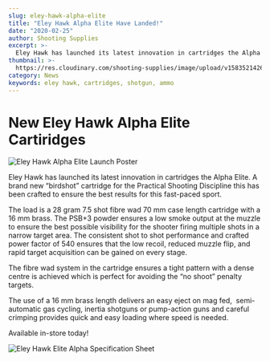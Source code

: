 ```yaml
---
slug: eley-hawk-alpha-elite
title: "Eley Hawk Alpha Elite Have Landed!"
date: "2020-02-25"
author: Shooting Supplies
excerpt: >-
  Eley Hawk has launched its latest innovation in cartridges the Alpha Elite.
thumbnail: >-
  https://res.cloudinary.com/shooting-supplies/image/upload/v1583521426/Blog/68936_EH_Product_Sheet_practical-shooting-FINAL-NO-PF1_ti2omg.jpg
category: News
keywords: eley hawk, cartridges, shotgun, ammo
---
```


# **New Eley Hawk Alpha Elite Cartiridges**

![Eley Hawk Alpha Elite Launch Poster](https://res.cloudinary.com/shooting-supplies/image/upload/v1583521426/Blog/68936_EH_Product_Sheet_practical-shooting-FINAL-NO-PF1_ti2omg.jpg)

Eley Hawk has launched its latest innovation in cartridges the Alpha Elite. A brand new “birdshot” cartridge for the Practical Shooting Discipline this has been crafted to ensure the best results for this fast-paced sport.

The load is a 28 gram 7.5 shot fibre wad 70 mm case length cartridge with a 16 mm brass. The PSB+3 powder ensures a low smoke output at the muzzle to ensure the best possible visibility for the shooter firing multiple shots in a narrow target area. The consistent shot to shot performance and crafted power factor of 540 ensures that the low recoil, reduced muzzle flip, and rapid target acquisition can be gained on every stage.

The fibre wad system in the cartridge ensures a tight pattern with a dense centre is achieved which is perfect for avoiding the “no shoot” penalty targets.

The use of a 16 mm brass length delivers an easy eject on mag fed,  semi-automatic gas cycling, inertia shotguns or pump-action guns and careful crimping provides quick and easy loading where speed is needed.

Available in-store today!

![Eley Hawk Elite Alpha Specification Sheet](https://res.cloudinary.com/shooting-supplies/image/upload/v1583521431/Blog/68936_EH_Product_Sheet_practical-shooting-FINAL-NO-PF2_foekpe.jpg)
